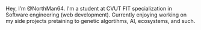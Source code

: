 Hey, I’m @NorthMan64. I'm a student at CVUT FIT specialization in Software engineering (web development).
Currently enjoying working on my side projects pretaining to genetic algortihms, AI, ecosystems, and such.

<!---
NorthMan64/NorthMan64 is a ✨ special ✨ repository because its `README.md` (this file) appears on your GitHub profile.
You can click the Preview link to take a look at your changes.
--->
